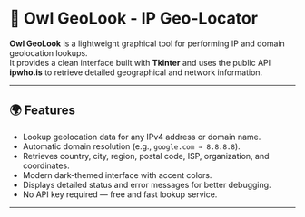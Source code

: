 # 🦉 Owl GeoLook - IP Geo-Locator

**Owl GeoLook** is a lightweight graphical tool for performing IP and domain geolocation lookups.  
It provides a clean interface built with **Tkinter** and uses the public API **ipwho.is** to retrieve detailed geographical and network information.

---

## 🌍 Features

- Lookup geolocation data for any IPv4 address or domain name.  
- Automatic domain resolution (e.g., `google.com → 8.8.8.8`).  
- Retrieves country, city, region, postal code, ISP, organization, and coordinates.  
- Modern dark-themed interface with accent colors.  
- Displays detailed status and error messages for better debugging.  
- No API key required — free and fast lookup service.

---

